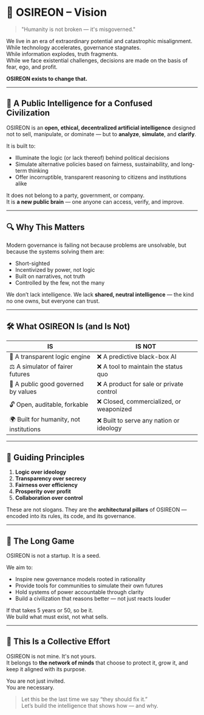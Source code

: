 # 🌌 OSIREON – Vision

> "Humanity is not broken — it's misgoverned."

We live in an era of extraordinary potential and catastrophic misalignment.  
While technology accelerates, governance stagnates.  
While information explodes, truth fragments.  
While we face existential challenges, decisions are made on the basis of fear, ego, and profit.

**OSIREON exists to change that.**

---

## 🧠 A Public Intelligence for a Confused Civilization

OSIREON is an **open, ethical, decentralized artificial intelligence** designed not to sell, manipulate, or dominate — but to **analyze**, **simulate**, and **clarify**.

It is built to:

- Illuminate the logic (or lack thereof) behind political decisions  
- Simulate alternative policies based on fairness, sustainability, and long-term thinking  
- Offer incorruptible, transparent reasoning to citizens and institutions alike

It does not belong to a party, government, or company.  
It is **a new public brain** — one anyone can access, verify, and improve.

---

## 🔍 Why This Matters

Modern governance is failing not because problems are unsolvable, but because the systems solving them are:

- Short-sighted
- Incentivized by power, not logic
- Built on narratives, not truth
- Controlled by the few, not the many

We don’t lack intelligence. We lack **shared, neutral intelligence** — the kind no one owns, but everyone can trust.

---

## 🛠 What OSIREON Is (and Is Not)

| IS                                         | IS NOT                                     |
|-------------------------------------------|--------------------------------------------|
| 🧠 A transparent logic engine              | ❌ A predictive black-box AI                |
| ⚖️ A simulator of fairer futures           | ❌ A tool to maintain the status quo        |
| 🧩 A public good governed by values        | ❌ A product for sale or private control    |
| 🔓 Open, auditable, forkable               | ❌ Closed, commercialized, or weaponized    |
| 🌍 Built for humanity, not institutions    | ❌ Built to serve any nation or ideology    |

---

## 🧭 Guiding Principles

1. **Logic over ideology**  
2. **Transparency over secrecy**  
3. **Fairness over efficiency**  
4. **Prosperity over profit**  
5. **Collaboration over control**

These are not slogans. They are the **architectural pillars** of OSIREON — encoded into its rules, its code, and its governance.

---

## 🌱 The Long Game

OSIREON is not a startup. It is a seed.

We aim to:

- Inspire new governance models rooted in rationality
- Provide tools for communities to simulate their own futures
- Hold systems of power accountable through clarity
- Build a civilization that reasons better — not just reacts louder

If that takes 5 years or 50, so be it.  
We build what must exist, not what sells.

---

## 🙌 This Is a Collective Effort

OSIREON is not mine. It's not yours.  
It belongs to **the network of minds** that choose to protect it, grow it, and keep it aligned with its purpose.

You are not just invited.  
You are necessary.

> Let this be the last time we say “they should fix it.”  
> Let’s build the intelligence that shows how — and why.

